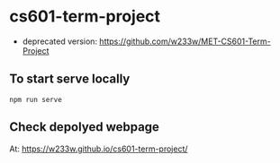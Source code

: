 # cs601-term-project
* deprecated version: https://github.com/w233w/MET-CS601-Term-Project

## To start serve locally
```console
npm run serve
```

## Check depolyed webpage
At: https://w233w.github.io/cs601-term-project/